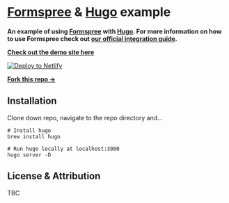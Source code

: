 # [Formspree](https://formspree.io) & [Hugo](https://gohugo.io) example

**An example of using [Formspree](https://formspree.io) with [Hugo](https://gohugo.io). For more information on how to use Formspree check out [our official integration guide](#).**

**[Check out the demo site here](#)**

[![Deploy to Netlify](https://www.netlify.com/img/deploy/button.svg)](https://app.netlify.com/start/deploy?repository=https://github.com/formspree/formspree-example-hugo)

**[Fork this repo &rarr;](https://github.com/formspree/formspree-example-hugo/fork)**

## Installation

Clone down repo, navigate to the repo directory and…

```shell
# Install hugo
brew install hugo

# Run hugo locally at localhost:3000
hugo server -D
```

## License & Attribution

TBC
